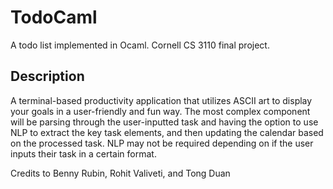 # TodoCaml
A todo list implemented in Ocaml. Cornell CS 3110 final project.

## Description
A terminal-based productivity application that utilizes ASCII art to display your goals in a user-friendly and fun way. The most complex component will be parsing through the user-inputted task and having the option to use NLP to extract the key task elements, and then updating the calendar based on the processed task. NLP may not be required depending on if the user inputs their task in a certain format.

Credits to Benny Rubin, Rohit Valiveti, and Tong Duan

